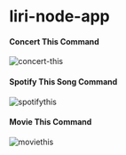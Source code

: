 # liri-node-app






#### Concert This Command
![concert-this](https://user-images.githubusercontent.com/47366649/55030762-68724300-4fe3-11e9-8985-9157656cb128.gif)





#### Spotify This Song Command
![spotifythis](https://user-images.githubusercontent.com/47366649/55042527-417a3800-5008-11e9-87d8-eab0a9062a4d.gif)




#### Movie This Command
![moviethis](https://user-images.githubusercontent.com/47366649/55042706-24923480-5009-11e9-9558-4cf034cf43cd.gif)



